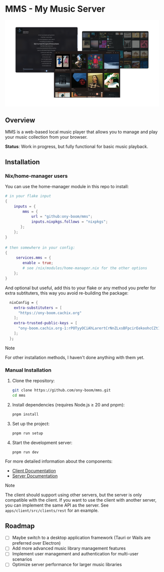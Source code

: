 # MMS - My Music Server

![Demo](./apps/client/assets/banner.png)

## Overview

MMS is a web-based local music player that allows you to manage and play your music collection from your browser.

**Status**: Work in progress, but fully functional for basic music playback.

## Installation

### Nix/home-manager users

You can use the home-manager module in this repo to install:

```nix
# in your flake input
{
    inputs = {
        mms = {
            url = "github:ony-boom/mms";
            inputs.nixpkgs.follows = "nixpkgs";
       };
    };
}

# then somewhere in your config:
{
     services.mms = {
        enable = true;
        # see /nix/modules/home-manager.nix for the other options
    };
}
```

And optional but useful, add this to your flake or any method you prefer for extra subtituters, this way you avoid re-building the package:

```nix
  nixConfig = {
    extra-substituters = [
      "https://ony-boom.cachix.org"
    ];
    extra-trusted-public-keys = [
      "ony-boom.cachix.org-1:rPOTyyOCiAhLarertCrNnZLxsBFpcirEekoohcCZt10="
    ];
  };

```

> [!NOTE]
> For other installation methods, I haven't done anything with them yet.

### Manual Installation

1. Clone the repository:
   ```sh
   git clone https://github.com/ony-boom/mms.git
   cd mms
   ```

2. Install dependencies (requires Node.js ≥ 20 and pnpm):
   ```sh
   pnpm install
   ```

3. Set up the project:
   ```sh
   pnpm run setup
   ```

4. Start the development server:
   ```sh
   pnpm run dev
   ```

For more detailed information about the components:

- [Client Documentation](./apps/client/README.md)
- [Server Documentation](./apps/server/README.md)

> [!NOTE]
> The client should support using other servers, but the server is only compatible with the client.
> If you want to use the client with another server, you can implement the same API as the server.
> See `apps/client/src/clients/rest` for an example.

## Roadmap

- [ ] Maybe switch to a desktop application framework (Tauri or Wails are preferred over Electron)
- [ ] Add more advanced music library management features
- [ ] Implement user management and authentication for multi-user scenarios
- [ ] Optimize server performance for larger music libraries
